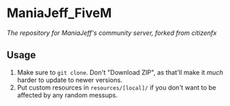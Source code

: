 # ManiaJeff_FiveM
_The repository for ManiaJeff's community server, forked from citizenfx_

## Usage
1. Make sure to `git clone`. Don't "Download ZIP", as that'll make it _much_ harder to update to newer versions.
2. Put custom resources in `resources/[local]/` if you don't want to be affected by any random messups.
